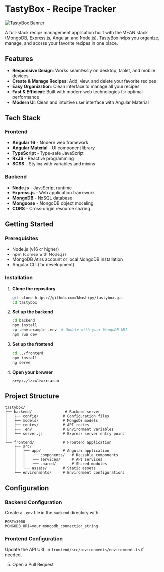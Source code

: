 # TastyBox - Recipe Tracker

![TastyBox Banner](https://via.placeholder.com/1200x400/FF6B6B/FFFFFF?text=TastyBox+Recipe+Tracker)

A full-stack recipe management application built with the MEAN stack (MongoDB, Express.js, Angular, and Node.js). TastyBox helps you organize, manage, and access your favorite recipes in one place.

## Features

-  **Responsive Design**: Works seamlessly on desktop, tablet, and mobile devices
-  **Create & Manage Recipes**: Add, view, and delete your favorite recipes
-  **Easy Organization**: Clean interface to manage all your recipes
-  **Fast & Efficient**: Built with modern web technologies for optimal performance
-  **Modern UI**: Clean and intuitive user interface with Angular Material

## Tech Stack

### Frontend
- **Angular 16** - Modern web framework
- **Angular Material** - UI component library
- **TypeScript** - Type-safe JavaScript
- **RxJS** - Reactive programming
- **SCSS** - Styling with variables and mixins

### Backend
- **Node.js** - JavaScript runtime
- **Express.js** - Web application framework
- **MongoDB** - NoSQL database
- **Mongoose** - MongoDB object modeling
- **CORS** - Cross-origin resource sharing

##  Getting Started

### Prerequisites
- Node.js (v16 or higher)
- npm (comes with Node.js)
- MongoDB Atlas account or local MongoDB installation
- Angular CLI (for development)

### Installation

1. **Clone the repository**
   ```bash
   git clone https://github.com/khushipy/tastybox.git
   cd tastybox
   ```

2. **Set up the backend**
   ```bash
   cd backend
   npm install
   cp .env.example .env  # Update with your MongoDB URI
   npm run dev
   ```

3. **Set up the frontend**
   ```bash
   cd ../frontend
   npm install
   ng serve
   ```

4. **Open your browser**
   ```
   http://localhost:4200
   ```

##  Project Structure

```
tastybox/
├── backend/               # Backend server
│   ├── config/           # Configuration files
│   ├── models/           # MongoDB models
│   ├── routes/           # API routes
│   ├── .env              # Environment variables
│   └── server.js         # Express server entry point
│
└── frontend/             # Frontend application
    ├── src/
    │   ├── app/          # Angular application
    │   │   ├── components/   # Reusable components
    │   │   ├── services/     # API services
    │   │   └── shared/       # Shared modules
    │   └── assets/       # Static assets
    └── environments/     # Environment configurations
```

##  Configuration

### Backend Configuration
Create a `.env` file in the `backend` directory with:
```env
PORT=3000
MONGODB_URI=your_mongodb_connection_string
```

### Frontend Configuration
Update the API URL in `frontend/src/environments/environment.ts` if needed.

5. Open a Pull Request

